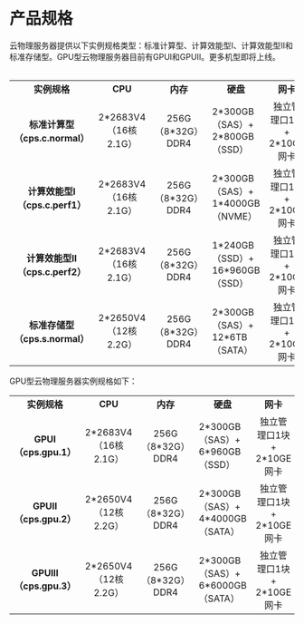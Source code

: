 # 产品规格

云物理服务器提供以下实例规格类型：标准计算型、计算效能型Ⅰ、计算效能型Ⅱ和标准存储型。GPU型云物理服务器目前有GPUⅠ和GPUⅡ。更多机型即将上线。

<table align="center" >
<table>
    <tr>
        <td align="center"><B>实例规格</B></td> 
        <td align="center"><B>CPU</B></td> 
		    <td align="center"><B>内存</B></td>
		    <td align="center"><B>硬盘</B></td>
		    <td align="center"><B>网卡</B></td>
	    <td align="center"><B>支持RAID模式</B></td>
    </tr>
    <tr>   
        <td align="center"><B>标准计算型<br/>（cps.c.normal）<B></td>
		    <td align="center">2*2683V4<br/>（16核 2.1G）</td>
		    <td align="center">256G（8*32G）DDR4</td>
		    <td >2*300GB（SAS）+<br/>2*800GB（SSD）</td>
		    <td align="center">独立管理口1块+<br/>2*10GE网卡</td>
		<td align="center">NO RAID/RAID0/RAID1</td>
    </tr>
	  <tr>   
        <td align="center"><B>计算效能型Ⅰ<br/>（cps.c.perf1）<B></td>
		    <td align="center">2*2683V4<br/>（16核 2.1G）</td>
		    <td align="center">256G（8*32G）DDR4</td>
		    <td >2*300GB（SAS）+<br/>1*4000GB（NVME）</td>
		    <td align="center">独立管理口1块+<br/>2*10GE网卡</td>
		<td align="center">NO RAID</td>
    </tr>
    <tr>   
        <td align="center"><B>计算效能型Ⅱ<br/>（cps.c.perf2）<B></td>
		    <td align="center">2*2683V4<br/>（16核 2.1G）</td>
		    <td align="center">256G（8*32G）DDR4</td>
		    <td >1*240GB（SSD）+<br/>16*960GB（SSD）</td>
		    <td align="center">独立管理口1块+<br/>2*10GE网卡</td>
		<td align="center">NO RAID/RAID0/RAID1/RAID10</td>
    </tr>
    <tr>   
        <td align="center"><B>标准存储型<br/>（cps.s.normal）<B></td>
		    <td align="center">2*2650V4<br/>（12核 2.2G）</td>
		    <td align="center">256G（8*32G）DDR4</td>
		    <td >2*300GB（SAS）+<br/>12*6TB（SATA）</td>
		    <td align="center">独立管理口1块+<br/>2*10GE网卡</td>
		<td align="center">NO RAID</td>
    </tr>
</table>

GPU型云物理服务器实例规格如下：

<table>
    <tr>
        <td align="center"><B>实例规格</B></td> 
        <td align="center"><B>CPU</B></td> 
		    <td align="center"><B>内存</B></td>
		    <td align="center"><B>硬盘</B></td>
		    <td align="center"><B>网卡</B></td>
	    	<td align="center" ><B>GPU</B></td>
	    <td align="center">支持RAID模式</td>
    </tr>
    <tr>   
        <td align="center"><B>GPUⅠ<br/>（cps.gpu.1）<B></td>
		    <td align="center">2*2683V4<br/>（16核 2.1G）</td>
		    <td align="center">256G（8*32G）DDR4</td>
		    <td >2*300GB（SAS）+<br/>6*960GB（SSD）</td>
		    <td align="center">独立管理口1块+<br/>2*10GE网卡</td>
		<td align="center">NVIDIA P40*4</td>
		<td align="center">NO RAID/RAID0/RAID10</td>
    </tr>
    <tr>   
        <td align="center"><B>GPUⅡ<br/>（cps.gpu.2）<B></td>
		    <td align="center">2*2650V4<br/>（12核 2.2G）</td>
		    <td align="center">256G（8*32G）DDR4</td>
		    <td >2*300GB（SAS）+<br/>4*4000GB（SATA）</td>
		    <td align="center">独立管理口1块+<br/>2*10GE网卡</td>
		<td align="center">NVIDIA P40*4</td>
		<td align="center">NO RAID/RAID0/RAID10</td>
    </tr>
    <tr>   
        <td align="center"><B>GPUⅢ<br/>（cps.gpu.3）<B></td>
		    <td align="center">2*2650V4<br/>（12核 2.2G）</td>
		    <td align="center">256G（8*32G）DDR4</td>
		    <td >2*300GB（SAS）+<br/>6*6000GB（SATA）</td>
		    <td align="center">独立管理口1块+<br/>2*10GE网卡</td>
		<td align="center">NVIDIA V100*4</td>
		<td align="center">NO RAID/RAID0/RAID10</td>
    </tr>
</table>
